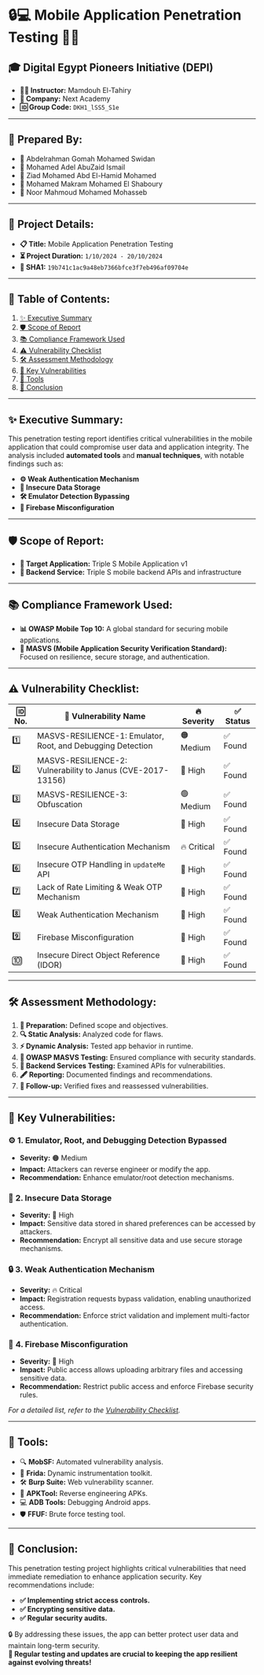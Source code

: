 # 🔒💻 **Mobile Application Penetration Testing** 👨‍💻


## 🎓 **Digital Egypt Pioneers Initiative (DEPI)**  
- **👨‍🏫 Instructor:** Mamdouh El-Tahiry  
- **🏢 Company:** Next Academy  
- **🆔 Group Code:** `DKH1_lSS5_S1e`  

---

## 👥 **Prepared By:**  
- 💼 Abdelrahman Gomah Mohamed Swidan  
- 💼 Mohamed Adel AbuZaid Ismail  
- 💼 Ziad Mohamed Abd El-Hamid Mohamed  
- 💼 Mohamed Makram Mohamed El Shaboury  
- 💼 Noor Mahmoud Mohamed Mohasseb  

---

## 📅 **Project Details:**  
- **📋 Title:** Mobile Application Penetration Testing  
- **⏳ Project Duration:** `1/10/2024 - 20/10/2024`  
- **🔑 SHA1:** `19b741c1ac9a48eb7366bfce3f7eb496af09704e`  

---

## 📜 **Table of Contents:**  
1. [✨ Executive Summary](#-executive-summary)  
2. [🛡️ Scope of Report](#-scope-of-report)  
3. [📚 Compliance Framework Used](#-compliance-framework-used)  
4. [⚠️ Vulnerability Checklist](#-vulnerability-checklist)  
5. [🛠️ Assessment Methodology](#-assessment-methodology)  
6. [🐞 Key Vulnerabilities](#-key-vulnerabilities)  
7. [🔧 Tools](#-tools)  
8. [📌 Conclusion](#-conclusion)  

---

## ✨ **Executive Summary:**  
This penetration testing report identifies critical vulnerabilities in the mobile application that could compromise user data and application integrity. The analysis included **automated tools** and **manual techniques**, with notable findings such as:  
- **⚙️ Weak Authentication Mechanism**  
- **📂 Insecure Data Storage**  
- **🛠️ Emulator Detection Bypassing**  
- **📁 Firebase Misconfiguration**

---

## 🛡️ **Scope of Report:**  
- **🎯 Target Application:** Triple S Mobile Application v1  
- **🔗 Backend Service:** Triple S mobile backend APIs and infrastructure  

---

## 📚 **Compliance Framework Used:**  
- **📊 OWASP Mobile Top 10:** A global standard for securing mobile applications.  
- **📜 MASVS (Mobile Application Security Verification Standard):** Focused on resilience, secure storage, and authentication.

---

## ⚠️ **Vulnerability Checklist:**  
| 🆔 No. | 🐞 Vulnerability Name                                      | 🔥 Severity  | ✅ Status |
|-------|----------------------------------------------------------|-------------|----------|
| 1️⃣   | MASVS-RESILIENCE-1: Emulator, Root, and Debugging Detection | 🟠 Medium    | ✅ Found  |
| 2️⃣   | MASVS-RESILIENCE-2: Vulnerability to Janus (CVE-2017-13156) | 🔴 High      | ✅ Found  |
| 3️⃣   | MASVS-RESILIENCE-3: Obfuscation                             | 🟢 Medium    | ✅ Found  |
| 4️⃣   | Insecure Data Storage                                       | 🔴 High      | ✅ Found  |
| 5️⃣   | Insecure Authentication Mechanism                          | 🔥 Critical  | ✅ Found  |
| 6️⃣   | Insecure OTP Handling in `updateMe` API                     | 🔴 High      | ✅ Found  |
| 7️⃣   | Lack of Rate Limiting & Weak OTP Mechanism                  | 🔴 High      | ✅ Found  |
| 8️⃣   | Weak Authentication Mechanism                               | 🔴 High      | ✅ Found  |
| 9️⃣   | Firebase Misconfiguration                                   | 🔴 High      | ✅ Found  |
| 🔟   | Insecure Direct Object Reference (IDOR)                    | 🔴 High      | ✅ Found  |

---

## 🛠️ **Assessment Methodology:**  
1. **📝 Preparation:** Defined scope and objectives.  
2. **🔍 Static Analysis:** Analyzed code for flaws.  
3. **⚡ Dynamic Analysis:** Tested app behavior in runtime.  
4. **📑 OWASP MASVS Testing:** Ensured compliance with security standards.  
5. **🔐 Backend Services Testing:** Examined APIs for vulnerabilities.  
6. **🖋️ Reporting:** Documented findings and recommendations.  
7. **🔄 Follow-up:** Verified fixes and reassessed vulnerabilities.  

---

## 🐞 **Key Vulnerabilities:**  
### ⚙️ **1. Emulator, Root, and Debugging Detection Bypassed**  
- **Severity:** 🟠 Medium  
- **Impact:** Attackers can reverse engineer or modify the app.  
- **Recommendation:** Enhance emulator/root detection mechanisms.

### 📂 **2. Insecure Data Storage**  
- **Severity:** 🔴 High  
- **Impact:** Sensitive data stored in shared preferences can be accessed by attackers.  
- **Recommendation:** Encrypt all sensitive data and use secure storage mechanisms.

### 🔒 **3. Weak Authentication Mechanism**  
- **Severity:** 🔥 Critical  
- **Impact:** Registration requests bypass validation, enabling unauthorized access.  
- **Recommendation:** Enforce strict validation and implement multi-factor authentication.

### 📁 **4. Firebase Misconfiguration**  
- **Severity:** 🔴 High  
- **Impact:** Public access allows uploading arbitrary files and accessing sensitive data.  
- **Recommendation:** Restrict public access and enforce Firebase security rules.

_For a detailed list, refer to the [Vulnerability Checklist](#-vulnerability-checklist)._  

---

## 🔧 **Tools:**  
- 🔍 **MobSF:** Automated vulnerability analysis.  
- 🔧 **Frida:** Dynamic instrumentation toolkit.  
- 🛠️ **Burp Suite:** Web vulnerability scanner.  
- 📂 **APKTool:** Reverse engineering APKs.  
- 💻 **ADB Tools:** Debugging Android apps.  
- 🛡️ **FFUF:** Brute force testing tool.  

---

## 📌 **Conclusion:**  
This penetration testing project highlights critical vulnerabilities that need immediate remediation to enhance application security. Key recommendations include:  
- **✅ Implementing strict access controls.**  
- **✅ Encrypting sensitive data.**  
- **✅ Regular security audits.**

🔒 By addressing these issues, the app can better protect user data and maintain long-term security.  
**📢 Regular testing and updates are crucial to keeping the app resilient against evolving threats!**

